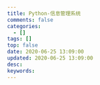 ```yaml
---
title: Python-信息管理系统
comments: false
categories:
  - []
tags: []
top: false
date: 2020-06-25 13:09:00
updated: 2020-06-25 13:09:00
desc:
keywords:
---
```

